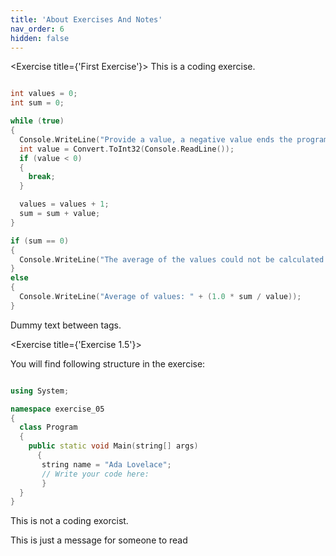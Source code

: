 ```yaml
---
title: 'About Exercises And Notes'
nav_order: 6
hidden: false
---
```


<Exercise title={'First Exercise'}>
This is a coding exercise.

```cpp

int values = 0;
int sum = 0;

while (true)
{
  Console.WriteLine("Provide a value, a negative value ends the program");
  int value = Convert.ToInt32(Console.ReadLine());
  if (value < 0)
  {
    break;
  }

  values = values + 1;
  sum = sum + value;
}

if (sum == 0)
{
  Console.WriteLine("The average of the values could not be calculated.");
}
else
{
  Console.WriteLine("Average of values: " + (1.0 * sum / value));
}
```

</Exercise>

Dummy text between tags.

<Exercise title={'Exercise 1.5'}>

You will find following structure in the exercise:

```cpp

using System;

namespace exercise_05
{
  class Program
  {
    public static void Main(string[] args)
      {
       string name = "Ada Lovelace";
       // Write your code here:
       }
  }
}
```

This is not a coding exorcist.
</Exercise>

<Note>This is just a message for someone to read</Note>
